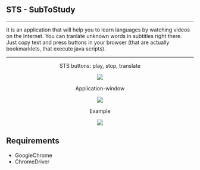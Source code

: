 ## STS - SubToStudy
***
It is an application that will help you to learn languages by watching videos on the Internet. You can tranlate unknown words in subtitles right there. Just copy text and press buttons in your browser (that are actually bookmarklets, that execute java scripts). 
***

<p align="center">
STS buttons: play, stop, translate
</p>
<p align="center">
  <img src="https://user-images.githubusercontent.com/78693495/178933254-e0c4cf01-c743-4203-bc51-065755a8960d.png">
 
</p>

<p align="center">
Application-window

</p>
<p align="center">
  <img src="https://user-images.githubusercontent.com/78693495/178932554-b7a022a1-1776-48da-9a19-3c9a8c1bb414.png">
</p>
<p align="center">
Example

</p>
</p>
<p align="center">

  <img src="https://user-images.githubusercontent.com/78693495/178943075-b5923776-87a9-4c97-a919-08ba54d3ec5b.png">
</p>

## Requirements
- GoogleChrome
- ChromeDriver 


